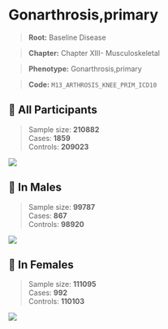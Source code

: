 # Gonarthrosis,primary

> **Root:** Baseline Disease  

> **Chapter:** Chapter XIII- Musculoskeletal  

> **Phenotype:** Gonarthrosis,primary  

> **Code:** `M13_ARTHROSIS_KNEE_PRIM_ICD10`

## 🧪 All Participants  
> Sample size: **210882**  
> Cases: **1859**  
> Controls: **209023**
<img src="/Disease/Figures/ALL/Incidence/M13_ARTHROSIS_KNEE_PRIM_ICD10.png"/>
<CsvTable src="/Disease/Data/ALL/Incidence/COX_M13_ARTHROSIS_KNEE_PRIM_ICD10.csv" label="🔍 View full results" />

## 👨 In Males  
> Sample size: **99787**  
> Cases: **867**  
> Controls: **98920**
<img src="/Disease/Figures/Male/Incidence/M13_ARTHROSIS_KNEE_PRIM_ICD10.png"/>
<CsvTable src="/Disease/Data/Male/Incidence/COX_M13_ARTHROSIS_KNEE_PRIM_ICD10.csv" label="🔍 View full results" />

## 👩 In Females  
> Sample size: **111095**  
> Cases: **992**  
> Controls: **110103**
<img src="/Disease/Figures/Female/Incidence/M13_ARTHROSIS_KNEE_PRIM_ICD10.png"/>
<CsvTable src="/Disease/Data/Female/Incidence/COX_M13_ARTHROSIS_KNEE_PRIM_ICD10.csv" label="🔍 View full results" />
